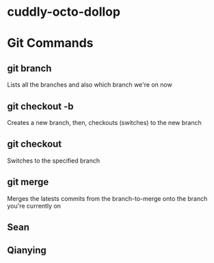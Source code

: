 # cuddly-octo-dollop

# Git Commands

## git branch
Lists all the branches and also which branch we're on now

## git checkout -b <branch-name>
Creates a new branch, then, checkouts (switches) to the new branch

## git checkout <branch-name>
Switches to the specified branch

## git merge <branch-to-merge>
Merges the latests commits from the branch-to-merge onto the branch you're currently on

## Sean

## Qianying